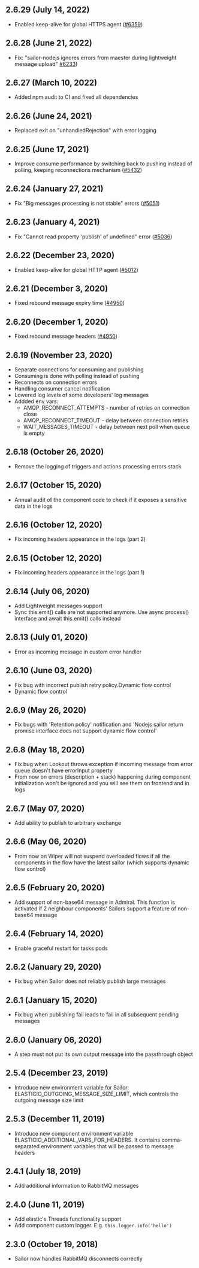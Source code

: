 ## 2.6.29 (July 14, 2022)

* Enabled keep-alive for global HTTPS agent ([#6359](https://github.com/elasticio/elasticio/issues/6359))

## 2.6.28 (June 21, 2022)

* Fix: "sailor-nodejs ignores errors from maester during lightweight message upload" [#6233](https://github.com/elasticio/elasticio/issues/6233))

## 2.6.27 (March 10, 2022)

* Added npm audit to CI and fixed all dependencies

## 2.6.26 (June 24, 2021)

* Replaced exit on "unhandledRejection" with error logging

## 2.6.25 (June 17, 2021)

* Improve consume performance by switching back to pushing instead of polling, keeping reconnections mechanism
  ([#5432](https://github.com/elasticio/elasticio/issues/5432))

## 2.6.24 (January 27, 2021)

* Fix "Big messages processing is not stable" errors ([#5051](https://github.com/elasticio/elasticio/issues/5051))

## 2.6.23 (January 4, 2021)

* Fix "Cannot read property 'publish' of undefined" error ([#5036](https://github.com/elasticio/elasticio/issues/5036))

## 2.6.22 (December 23, 2020)

* Enabled keep-alive for global HTTP agent ([#5012](#https://github.com/elasticio/elasticio/issues/5012))

## 2.6.21 (December 3, 2020)

* Fixed rebound message expiry time ([#4950](https://github.com/elasticio/elasticio/issues/4950))

## 2.6.20 (December 1, 2020)

* Fixed rebound message headers ([#4950](https://github.com/elasticio/elasticio/issues/4950))

## 2.6.19 (November 23, 2020)

* Separate connections for consuming and publishing
* Consuming is done with polling instead of pushing
* Reconnects on connection errors
* Handling consumer cancel notification
* Lowered log levels of some developers' log messages
* Addded env vars:
    * AMQP_RECONNECT_ATTEMPTS - number of retries on connection close
    * AMQP_RECONNECT_TIMEOUT - delay between connection retries
    * WAIT_MESSAGES_TIMEOUT - delay between next poll when queue is empty

## 2.6.18 (October 26, 2020)

* Remove the logging of triggers and actions processing errors stack

## 2.6.17 (October 15, 2020)

* Annual audit of the component code to check if it exposes a sensitive data in the logs

## 2.6.16 (October 12, 2020)

* Fix incoming headers appearance in the logs (part 2)

## 2.6.15 (October 12, 2020)

* Fix incoming headers appearance in the logs (part 1)

## 2.6.14 (July 06, 2020)

* Add Lightweight messages support
* Sync this.emit() calls are not supported anymore. Use async process() interface and await this.emit() calls instead

## 2.6.13 (July 01, 2020)

* Error as incoming message in custom error handler

## 2.6.10 (June 03, 2020)

* Fix bug with incorrect publish retry policy.Dynamic flow control
* Dynamic flow control

## 2.6.9 (May 26, 2020)

* Fix bugs with 'Retention policy' notification and 'Nodejs sailor return promise interface does not support dynamic flow control'

## 2.6.8 (May 18, 2020)

* Fix bug when Lookout throws exception if incoming message from error queue doesn't have errorInput property
* From now on errors (description + stack) happening during component initialization won't be ignored and you will see them on frontend and in logs

## 2.6.7 (May 07, 2020)

* Add ability to publish to arbitrary exchange

## 2.6.6 (May 06, 2020)

* From now on Wiper will not suspend overloaded flows if all the components in the flow have the latest sailor (which supports dynamic flow control)

## 2.6.5 (February 20, 2020)

* Add support of non-base64 message in Admiral. This function is activated if 2 neighbour components' Sailors support a feature of non-base64 message

## 2.6.4 (February 14, 2020)

* Enable graceful restart for tasks pods

## 2.6.2 (January 29, 2020)

* Fix bug when Sailor does not reliably publish large messages

## 2.6.1 (January 15, 2020)

* Fix bug when publishing fail leads to fail in all subsequent pending messages

## 2.6.0 (January 06, 2020)

* A step must not put its own output message into the passthrough object

## 2.5.4 (December 23, 2019)

* Introduce new environment variable for Sailor: ELASTICIO_OUTGOING_MESSAGE_SIZE_LIMIT, which controls the outgoing message size limit

## 2.5.3 (December 11, 2019)

* Introduce new component environment variable ELASTICIO_ADDITIONAL_VARS_FOR_HEADERS. It contains comma-separated environment variables that will be passed to message headers

## 2.4.1 (July 18, 2019)

* Add additional information to RabbitMQ messages

## 2.4.0 (June 11, 2019)

* Add elastic's Threads functionality support
* Add component custom logger. E.g. `this.logger.info('hello')`

## 2.3.0 (October 19, 2018)

* Sailor now handles RabbitMQ disconnects correctly
